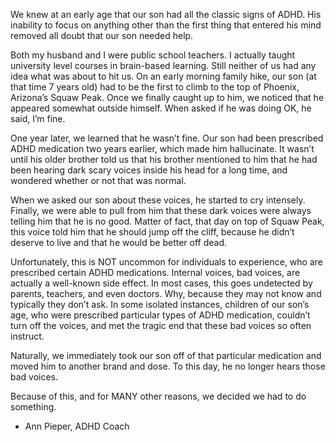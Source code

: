 We knew at an early age that our son had all the classic signs of ADHD. His inability to focus on anything other than the first thing that entered his mind removed all doubt that our son needed help.Both my husband and I were public school teachers. I actually taught university level courses in brain-based learning. Still neither of us had any idea what was about to hit us. On an early morning family hike, our son (at that time 7 years old) had to be the first to climb to the top of Phoenix, Arizona’s Squaw Peak. Once we finally caught up to him, we noticed that he appeared somewhat outside himself. When asked if he was doing OK, he said, I’m fine.One year later, we learned that he wasn’t fine. Our son had been prescribed ADHD medication two years earlier, which made him hallucinate. It wasn’t until his older brother told us that his brother mentioned to him that he had been hearing dark scary voices inside his head for a long time, and wondered whether or not that was normal.When we asked our son about these voices, he started to cry intensely. Finally, we were able to pull from him that these dark voices were always telling him that he is no good. Matter of fact, that day on top of Squaw Peak, this voice told him that he should jump off the cliff, because he didn’t deserve to live and that he would be better off dead.Unfortunately, this is NOT uncommon for individuals to experience, who are prescribed certain ADHD medications. Internal voices, bad voices, are actually a well-known side effect. In most cases, this goes undetected by parents, teachers, and even doctors. Why, because they may not know and typically they don’t ask. In some isolated instances, children of our son’s age, who were prescribed particular types of ADHD medication, couldn’t turn off the voices, and met the tragic end that these bad voices so often instruct.Naturally, we immediately took our son off of that particular medication and moved him to another brand and dose. To this day, he no longer hears those bad voices.Because of this, and for MANY other reasons, we decided we had to do something.- Ann Pieper, ADHD Coach